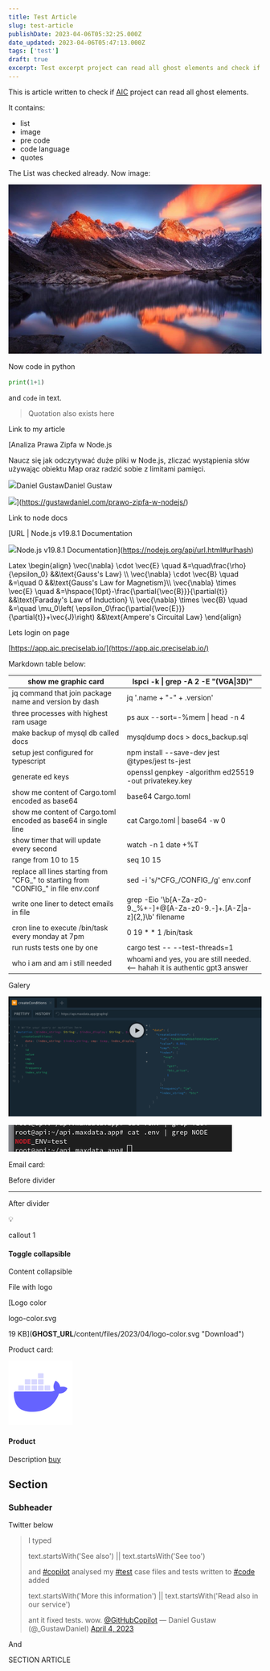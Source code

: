 ```yaml
---
title: Test Article
slug: test-article
publishDate: 2023-04-06T05:32:25.000Z
date_updated: 2023-04-06T05:47:13.000Z
tags: ['test']
draft: true
excerpt: Test excerpt project can read all ghost elements and check if all them can be rendered
---
```


This is article written to check if [AIC](app.aic.preciselab.io) project can read all ghost elements.

It contains:

* list
* image
* pre code
* code language
* quotes

The List was checked already. Now image:

![](../../../../assets/2023-04-06/fdfs19-800x533.jpg)

Now code in python

```python
print(1+1)
```

and `code` in text.

> Quotation also exists here

Link to my article

[Analiza Prawa Zipfa w Node.js

Naucz się jak odczytywać duże pliki w Node.js, zliczać wystąpienia słów używając obiektu Map oraz radzić sobie z limitami pamięci.

![](https://gustawdaniel.com/favicon.ico)Daniel GustawDaniel Gustaw

![](https://gustawdaniel.com/content/images/2022/06/photo-1605429201125-37e867327609.jpeg)](https://gustawdaniel.com/prawo-zipfa-w-nodejs/)

Link to node docs

[URL | Node.js v19.8.1 Documentation

![](https://nodejs.org/favicon.ico)Node.js v19.8.1 Documentation](https://nodejs.org/api/url.html#urlhash)

Latex
 \\begin{align} \\vec{\\nabla} \\cdot \\vec{E} \\quad &=\\quad\\frac{\\rho}{\\epsilon\_0} &&\\text{Gauss's Law} \\\\ \\vec{\\nabla} \\cdot \\vec{B} \\quad &=\\quad 0 &&\\text{Gauss's Law for Magnetism}\\\\ \\vec{\\nabla} \\times \\vec{E} \\quad &=\\hspace{10pt}-\\frac{\\partial{\\vec{B}}}{\\partial{t}} &&\\text{Faraday's Law of Induction} \\\\ \\vec{\\nabla} \\times \\vec{B} \\quad &=\\quad \\mu\_0\\left( \\epsilon\_0\\frac{\\partial{\\vec{E}}}{\\partial{t}}+\\vec{J}\\right) &&\\text{Ampere's Circuital Law} \\end{align}


Lets login on page

[https://app.aic.preciselab.io/](https://app.aic.preciselab.io/)

Markdown table below:

|show me graphic card|lspci -k \| grep -A 2 -E "(VGA\|3D)"|
|---|---|
|jq command that join package name and version by dash|jq '.name + "-" + .version'|
|three processes with highest ram usage|ps aux --sort=-%mem \| head -n 4|
|make backup of mysql db called docs|mysqldump docs > docs\_backup.sql|
|setup jest configured for typescript|npm install --save-dev jest @types/jest ts-jest|
|generate ed keys|openssl genpkey -algorithm ed25519 -out privatekey.key|
|show me content of Cargo.toml encoded as base64|base64 Cargo.toml|
|show me content of Cargo.toml encoded as base64 in single line|cat Cargo.toml \| base64 -w 0|
|show timer that will update every second|watch -n 1 date +%T|
|range from 10 to 15|seq 10 15|
|replace all lines starting from "CFG\_" to starting from "CONFIG\_" in file env.conf|sed -i 's/^CFG\_/CONFIG\_/g' env.conf|
|write one liner to detect emails in file|grep -Eio '\\b\[A-Za-z0-9.\_%+-\]+@\[A-Za-z0-9.-\]+.\[A-Z\|a-z\]{2,}\\b' filename|
|cron line to execute /bin/task every monday at 7pm|0 19 \* \* 1 /bin/task|
|run rusts tests one by one|cargo test -- --test-threads=1|
|who i am and am i still needed|whoami and yes, you are still needed. <-- hahah it is authentic gpt3 answer|

Galery

![](../../../../assets/2023-04-06/fixed.png)

![](../../../../assets/2023-04-06/test.png)

Email card:

Before divider

---

After divider

💡

callout 1

#### Toggle collapsible

Content collapsible

File with logo

[Logo color

logo-color.svg

19 KB](__GHOST_URL__/content/files/2023/04/logo-color.svg "Download")

Product card:

![](../../../../assets/2023-04-06/docker.png)

#### Product

Description
[buy](https://app.aic.preciselab.io/)

## Section

### Subheader

Twitter below

> I typed
>
> text.startsWith('See also') || text.startsWith('See too')
>
> and [#copilot](https://twitter.com/hashtag/copilot?src=hash&ref_src=twsrc%5Etfw) analysed my [#test](https://twitter.com/hashtag/test?src=hash&ref_src=twsrc%5Etfw) case files and tests written to [#code](https://twitter.com/hashtag/code?src=hash&ref_src=twsrc%5Etfw) added
>
> text.startsWith('More this information') || text.startsWith('Read also in our service')
>
> ant it fixed tests. wow. [@GitHubCopilot](https://twitter.com/GitHubCopilot?ref_src=twsrc%5Etfw)
> &mdash; Daniel Gustaw (@\_GustawDaniel) [April 4, 2023](https://twitter.com/_GustawDaniel/status/1643067059851624448?ref_src=twsrc%5Etfw)

And

SECTION ARTICLE
